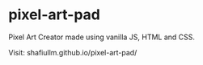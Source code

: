 # pixel-art-pad
Pixel Art Creator made using vanilla JS, HTML and CSS.

Visit: shafiullm.github.io/pixel-art-pad/
